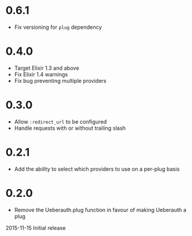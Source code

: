 # 0.6.1

+ Fix versioning for `plug` dependency

# 0.4.0

+ Target Elixir 1.3 and above
+ Fix Elixir 1.4 warnings
+ Fix bug preventing multiple providers

# 0.3.0

+ Allow `:redirect_url` to be configured
+ Handle requests with or without trailing slash

# 0.2.1

* Add the ability to select which providers to use on a per-plug basis

# 0.2.0

* Remove the Ueberauth.plug function in favour of making Ueberauth a plug

2015-11-15 Initial release

